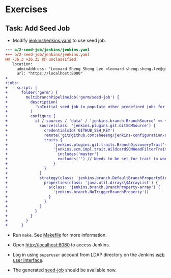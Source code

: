 # Exercises

## Task: Add Seed Job

- Modify [jenkins/jenkins.yaml](jenkins/jenkins.yaml) to use seed job.

```patch
--- a/2-seed-job/jenkins/jenkins.yaml
+++ b/2-seed-job/jenkins/jenkins.yaml
@@ -36,3 +36,35 @@ unclassified:
   location:
     adminAddress: "Leonard Sheng Sheng Lee <leonard.sheng.sheng.lee@gmail.com>"
     url: "https://localhost:8080"
+
+jobs:
+  - script: |
+      folder('germ') {
+        multibranchPipelineJob('germ/seed-job') {
+          description(
+            '\nInitial seed job to populate other predefined jobs for Jenkins.'
+          )
+          configure {
+            it / sources / 'data' / 'jenkins.branch.BranchSource' << {
+              source(class: 'jenkins.plugins.git.GitSCMSource') {
+                credentialsId('GITHUB_SSH_KEY')
+                remote('git@github.com:sheeeng/jenkins-configuration-as-code-seed-job.git')
+                traits {
+                    'jenkins.plugins.git.traits.BranchDiscoveryTrait'()
+                    'jenkins.scm.impl.trait.WildcardSCMHeadFilterTrait' {
+                      includes('master')
+                      excludes('') // Needs to be set for trait to work
+                    }
+                }
+              }
+              strategy(class: 'jenkins.branch.DefaultBranchPropertyStrategy') {
+                properties(class: 'java.util.Arrays\$ArrayList') {
+                  a(class: 'jenkins.branch.BranchProperty-array') {
+                    'jenkins.branch.NoTriggerBranchProperty'()
+                  }
+                }
+              }
+            }
+          }
+        }
+      }
```

- Run `make`. See [Makefile](Makefile) for more information.

- Open [http://localhost:8080](http://localhost:8080) to access Jenkins.

- Log in using `superuser` account from LDAP directory on the Jenkins [web user interface](http://localhost:8080/).

- The generated [seed-job](http://localhost:8080/job/germ/job/seed-job/) should be available now.
